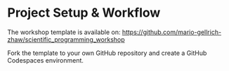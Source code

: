 # Project Setup & Workflow

The workshop template is available on: https://github.com/mario-gellrich-zhaw/scientific_programming_workshop 

Fork the template to your own GitHub repository and create a GitHub Codespaces environment.